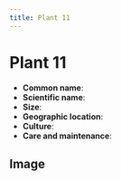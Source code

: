 ```yaml
---
title: Plant 11
---
```

# Plant 11

- **Common name**:
- **Scientific name**:
- **Size**:
- **Geographic location**:
- **Culture**:
- **Care and maintenance**:

## Image

<!-- Add an image of the plant below. For example:
![Plant 11](images/plant-11.jpg)
-->
